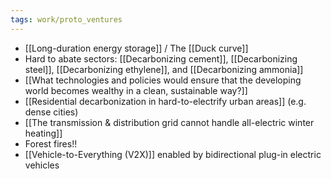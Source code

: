 ```yaml
---
tags: work/proto_ventures
---
```

- [[Long-duration energy storage]] / The [[Duck curve]]
- Hard to abate sectors:  [[Decarbonizing cement]], [[Decarbonizing steel]], [[Decarbonizing ethylene]], and [[Decarbonizing ammonia]]
- [[What technologies and policies would ensure that the developing world becomes wealthy in a clean, sustainable way?]]
- [[Residential decarbonization in hard-to-electrify urban areas]] (e.g. dense cities)
- [[The transmission & distribution grid cannot handle all-electric winter heating]]
- Forest fires!!
- [[Vehicle-to-Everything (V2X)]] enabled by bidirectional plug-in electric vehicles